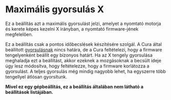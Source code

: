 # Maximális gyorsulás X

Ez a beállítás azt a maximális gyorsulást jelzi, amelyet a nyomtató motorja és kerete képes kezelni X irányban, a nyomtató firmware-jének megfelelően.

Ez a beállítás csak a pontos időbecslések készítésére szolgál. A Cura által beállított [gyorsulásnak](../speed/acceleration_print.md) nincs határa, de a Cura feltételezi, hogy a firmware tengelyenként beállít egy bizonyos határt. Ha az X tengely gyorsulása meghaladja ezt a beállítást, akkor ezeknek a mozgásoknak a becsült ideje úgy lesz módosítva, hogy feltételezze, hogy a firmware korlátozza a gyorsulást. A teljes gyorsulás még mindig nagyobb lehet, ha egyszerre több tengellyel átlósan gyorsítunk.

**Mivel ez egy gépbeállítás, ez a beállítás általában nem látható a beállítások listájában.**
